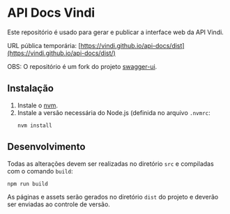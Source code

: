 # API Docs Vindi
Este repositório é usado para gerar e publicar a interface web da API Vindi.

URL pública temporária: [https://vindi.github.io/api-docs/dist](https://vindi.github.io/api-docs/dist/)

OBS: O repositório é um fork do projeto [swagger-ui](https://github.com/swagger-api/swagger-ui).

## Instalação

1. Instale o [nvm](https://github.com/nvm-sh/nvm).
2. Instale a versão necessária do Node.js (definida no arquivo `.nvmrc`:
   ```
   nvm install
   ```

## Desenvolvimento
Todas as alterações devem ser realizadas no diretório `src` e compiladas com o comando `build`:

```
npm run build
```
As páginas e assets serão gerados no diretório `dist` do projeto e deverão ser enviadas ao controle de versão.
